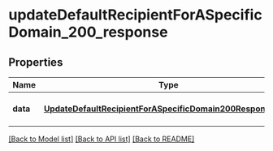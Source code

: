# updateDefaultRecipientForASpecificDomain_200_response

## Properties
Name | Type | Description | Notes
------------ | ------------- | ------------- | -------------
**data** | [**UpdateDefaultRecipientForASpecificDomain200ResponseData**](UpdateDefaultRecipientForASpecificDomain200ResponseData.md) |  | [optional] [default to null]

[[Back to Model list]](../README.md#documentation-for-models) [[Back to API list]](../README.md#documentation-for-api-endpoints) [[Back to README]](../README.md)


